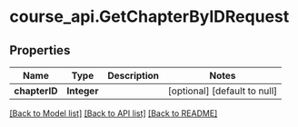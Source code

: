 # course_api.GetChapterByIDRequest
## Properties

| Name | Type | Description | Notes |
|------------ | ------------- | ------------- | -------------|
| **chapterID** | **Integer** |  | [optional] [default to null] |

[[Back to Model list]](../README.md#documentation-for-models) [[Back to API list]](../README.md#documentation-for-api-endpoints) [[Back to README]](../README.md)


